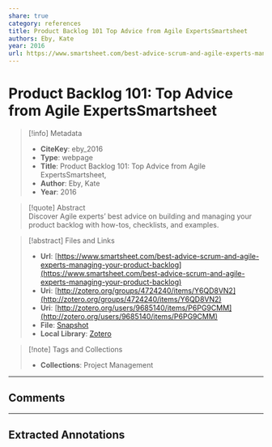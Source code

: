 ```yaml
---  
share: true  
category: references  
title: Product Backlog 101 Top Advice from Agile ExpertsSmartsheet  
authors: Eby, Kate  
year: 2016  
url: https://www.smartsheet.com/best-advice-scrum-and-agile-experts-managing-your-product-backlog  
---  
```

  
# Product Backlog 101: Top Advice from Agile ExpertsSmartsheet  
  
> [!info] Metadata  
> - **CiteKey**: eby_2016  
> - **Type**: webpage  
> - **Title**: Product Backlog 101: Top Advice from Agile ExpertsSmartsheet,   
> - **Author**: Eby, Kate  
> - **Year**: 2016   
  
> [!quote] Abstract  
> Discover Agile experts’ best advice on building and managing your product backlog with how-tos, checklists, and examples.  
  
> [!abstract] Files and Links  
> - **Url**: [https://www.smartsheet.com/best-advice-scrum-and-agile-experts-managing-your-product-backlog](https://www.smartsheet.com/best-advice-scrum-and-agile-experts-managing-your-product-backlog)  
> - **Uri**: [http://zotero.org/groups/4724240/items/Y6QD8VN2](http://zotero.org/groups/4724240/items/Y6QD8VN2)  
> - **Uri**: [http://zotero.org/users/9685140/items/P6PG9CMM](http://zotero.org/users/9685140/items/P6PG9CMM)  
> - **File**: [Snapshot](file:///Users/jan/Zotero/storage/V6TYK9Z5/best-advice-scrum-and-agile-experts-managing-your-product-backlog.html)  
> - **Local Library**: [Zotero]((zotero://select/library/items/P6PG9CMM))  
  
> [!note] Tags and Collections  
> - **Collections**: Project Management  
  
----  
  
## Comments  
  
  
  
----  
  
## Extracted Annotations  
  
